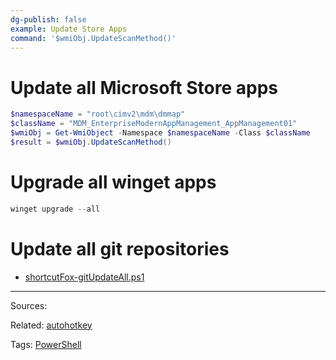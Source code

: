 ```yaml
---
dg-publish: false
example: Update Store Apps
command: '$wmiObj.UpdateScanMethod()'
---
```


# Update all Microsoft Store apps

```powershell
$namespaceName = "root\cimv2\mdm\dmmap"
$className = "MDM_EnterpriseModernAppManagement_AppManagement01"
$wmiObj = Get-WmiObject -Namespace $namespaceName -Class $className
$result = $wmiObj.UpdateScanMethod()
```


# Upgrade all winget apps

```powershell
winget upgrade --all
```

# Update all git repositories

- [shortcutFox-gitUpdateAll.ps1](https://github.com/Yetenol/shortcutFox/blob/main/source/scripts/gitUpdateAll.ps1)


---


Sources:

Related:
[autohotkey](../autohotkey.md)

Tags:
[PowerShell](../PowerShell.md)